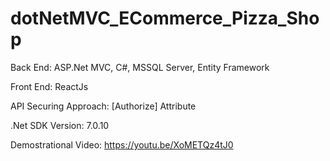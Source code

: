 # dotNetMVC_ECommerce_Pizza_Shop

Back End: ASP.Net MVC, C#, MSSQL Server, Entity Framework

Front End: ReactJs

API Securing Approach: [Authorize] Attribute

.Net SDK Version: 7.0.10

Demostrational Video: https://youtu.be/XoMETQz4tJ0

